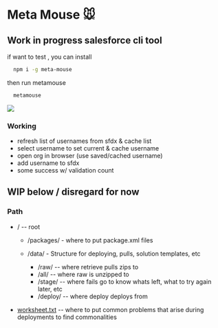 # Meta Mouse 🐭

## Work in progress salesforce cli tool

if want to test , you can install

```bash
  npm i -g meta-mouse
```

then run metamouse 


```bash
  metamouse
```


<img src="https://i.imgur.com/qTi2EbG.png">

### Working

- refresh list of usernames from sfdx & cache list
- select username to set current & cache username
- open org in browser (use saved/cached username)
- add username to sfdx
- some success w/ validation count

WIP below / disregard for now
---

### Path

  - / -- root

    - /packages/ - where to put package.xml files

    - /data/ - Structure for deploying, pulls, solution templates, etc
      - /raw/ -- where retrieve pulls zips to
      - /all/ -- where raw is unzipped to
      - /stage/ -- where fails go to know whats left, what to try again later, etc
      - /deploy/ -- where deploy deploys from

  - [worksheet.txt](worksheet.txt) -- where to put common problems that arise during deployments to find commonalities
